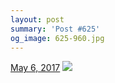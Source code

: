 ```yaml
---
layout: post
summary: 'Post #625'
og_image: 625-960.jpg
---
```


<p>
  <time><a href="/625">May 6, 2017</a></time>
  <a href="/625"><img src="{{ site.assets_url }}/625-480.jpg" srcset="{{ site.assets_url }}/625-240.jpg 240w, {{ site.assets_url }}/625-480.jpg 480w, {{ site.assets_url }}/625-720.jpg 720w, {{ site.assets_url }}/625-960.jpg 960w" sizes="(min-width: 700px) 50vw, calc(100vw - 2rem)" /></a>
</p>
